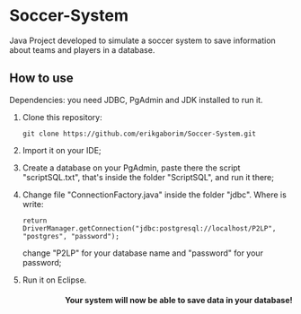 # Soccer-System
Java Project developed to simulate a soccer system to save information about teams and players in a database.
    
## How to use

Dependencies: you need JDBC, PgAdmin and JDK installed to run it.

1. Clone this repository:

    ```console
    git clone https://github.com/erikgaborim/Soccer-System.git
    ```
2. Import it on your IDE;
3. Create a database on your PgAdmin, paste there the script "scriptSQL.txt", that's inside the folder "ScriptSQL", and run it there;
4. Change file "ConnectionFactory.java" inside the folder "jdbc". Where is write:
    ```console
    return DriverManager.getConnection("jdbc:postgresql://localhost/P2LP", "postgres", "password");
    ```
    change "P2LP" for your database name and "password" for your password;
6. Run it on Eclipse.

<h4 align="right">
    Your system will now be able to save data in your database!
</h4>
